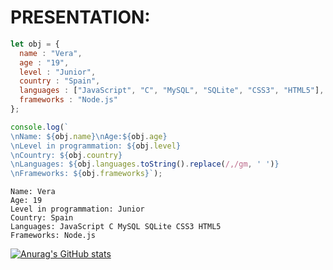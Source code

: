 # __PRESENTATION:__
``` js
let obj = {
  name : "Vera",
  age : "19",
  level : "Junior",
  country : "Spain",
  languages : ["JavaScript", "C", "MySQL", "SQLite", "CSS3", "HTML5"],
  frameworks : "Node.js"
};

console.log(`
\nName: ${obj.name}\nAge:${obj.age}
\nLevel in programmation: ${obj.level}
\nCountry: ${obj.country}
\nLanguages: ${obj.languages.toString().replace(/,/gm, ' ')}
\nFrameworks: ${obj.frameworks}`);

```
```
Name: Vera
Age: 19
Level in programmation: Junior
Country: Spain
Languages: JavaScript C MySQL SQLite CSS3 HTML5
Frameworks: Node.js
```

[![Anurag's GitHub stats](https://github-readme-stats.vercel.app/api?username=vera0011)](https://github.com/anuraghazra/github-readme-stats)
